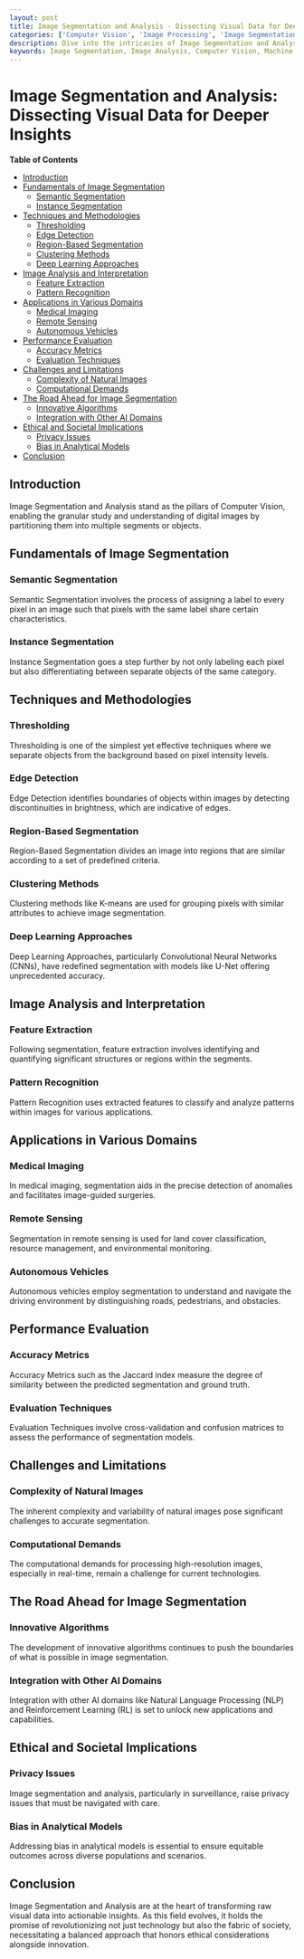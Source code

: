 ```yaml
---
layout: post
title: Image Segmentation and Analysis - Dissecting Visual Data for Deeper Insights
categories: ['Computer Vision', 'Image Processing', 'Image Segmentation', 'Data Analysis', 'Machine Learning']
description: Dive into the intricacies of Image Segmentation and Analysis, a critical aspect of Computer Vision that dissects visual information for enhanced understanding and application. Explore the methodologies, techniques, and the transformative impact of image segmentation across various industries from medical diagnostics to autonomous driving.
keywords: Image Segmentation, Image Analysis, Computer Vision, Machine Learning, Deep Learning, Semantic Segmentation, Instance Segmentation
---
```


# Image Segmentation and Analysis: Dissecting Visual Data for Deeper Insights

**Table of Contents**

- [Introduction](#introduction)
- [Fundamentals of Image Segmentation](#fundamentals-of-image-segmentation)
  - [Semantic Segmentation](#semantic-segmentation)
  - [Instance Segmentation](#instance-segmentation)
- [Techniques and Methodologies](#techniques-and-methodologies)
  - [Thresholding](#thresholding)
  - [Edge Detection](#edge-detection)
  - [Region-Based Segmentation](#region-based-segmentation)
  - [Clustering Methods](#clustering-methods)
  - [Deep Learning Approaches](#deep-learning-approaches)
- [Image Analysis and Interpretation](#image-analysis-and-interpretation)
  - [Feature Extraction](#feature-extraction)
  - [Pattern Recognition](#pattern-recognition)
- [Applications in Various Domains](#applications-in-various-domains)
  - [Medical Imaging](#medical-imaging)
  - [Remote Sensing](#remote-sensing)
  - [Autonomous Vehicles](#autonomous-vehicles)
- [Performance Evaluation](#performance-evaluation)
  - [Accuracy Metrics](#accuracy-metrics)
  - [Evaluation Techniques](#evaluation-techniques)
- [Challenges and Limitations](#challenges-and-limitations)
  - [Complexity of Natural Images](#complexity-of-natural-images)
  - [Computational Demands](#computational-demands)
- [The Road Ahead for Image Segmentation](#the-road-ahead-for-image-segmentation)
  - [Innovative Algorithms](#innovative-algorithms)
  - [Integration with Other AI Domains](#integration-with-other-ai-domains)
- [Ethical and Societal Implications](#ethical-and-societal-implications)
  - [Privacy Issues](#privacy-issues)
  - [Bias in Analytical Models](#bias-in-analytical-models)
- [Conclusion](#conclusion)

## Introduction

Image Segmentation and Analysis stand as the pillars of Computer Vision, enabling the granular study and understanding of digital images by partitioning them into multiple segments or objects.

## Fundamentals of Image Segmentation

### Semantic Segmentation

Semantic Segmentation involves the process of assigning a label to every pixel in an image such that pixels with the same label share certain characteristics.

### Instance Segmentation

Instance Segmentation goes a step further by not only labeling each pixel but also differentiating between separate objects of the same category.

## Techniques and Methodologies

### Thresholding

Thresholding is one of the simplest yet effective techniques where we separate objects from the background based on pixel intensity levels.

### Edge Detection

Edge Detection identifies boundaries of objects within images by detecting discontinuities in brightness, which are indicative of edges.

### Region-Based Segmentation

Region-Based Segmentation divides an image into regions that are similar according to a set of predefined criteria.

### Clustering Methods

Clustering methods like K-means are used for grouping pixels with similar attributes to achieve image segmentation.

### Deep Learning Approaches

Deep Learning Approaches, particularly Convolutional Neural Networks (CNNs), have redefined segmentation with models like U-Net offering unprecedented accuracy.

## Image Analysis and Interpretation

### Feature Extraction

Following segmentation, feature extraction involves identifying and quantifying significant structures or regions within the segments.

### Pattern Recognition

Pattern Recognition uses extracted features to classify and analyze patterns within images for various applications.

## Applications in Various Domains

### Medical Imaging

In medical imaging, segmentation aids in the precise detection of anomalies and facilitates image-guided surgeries.

### Remote Sensing

Segmentation in remote sensing is used for land cover classification, resource management, and environmental monitoring.

### Autonomous Vehicles

Autonomous vehicles employ segmentation to understand and navigate the driving environment by distinguishing roads, pedestrians, and obstacles.

## Performance Evaluation

### Accuracy Metrics

Accuracy Metrics such as the Jaccard index measure the degree of similarity between the predicted segmentation and ground truth.

### Evaluation Techniques

Evaluation Techniques involve cross-validation and confusion matrices to assess the performance of segmentation models.

## Challenges and Limitations

### Complexity of Natural Images

The inherent complexity and variability of natural images pose significant challenges to accurate segmentation.

### Computational Demands

The computational demands for processing high-resolution images, especially in real-time, remain a challenge for current technologies.

## The Road Ahead for Image Segmentation

### Innovative Algorithms

The development of innovative algorithms continues to push the boundaries of what is possible in image segmentation.

### Integration with Other AI Domains

Integration with other AI domains like Natural Language Processing (NLP) and Reinforcement Learning (RL) is set to unlock new applications and capabilities.

## Ethical and Societal Implications

### Privacy Issues

Image segmentation and analysis, particularly in surveillance, raise privacy issues that must be navigated with care.

### Bias in Analytical Models

Addressing bias in analytical models is essential to ensure equitable outcomes across diverse populations and scenarios.

## Conclusion

Image Segmentation and Analysis are at the heart of transforming raw visual data into actionable insights. As this field evolves, it holds the promise of revolutionizing not just technology but also the fabric of society, necessitating a balanced approach that honors ethical considerations alongside innovation.
